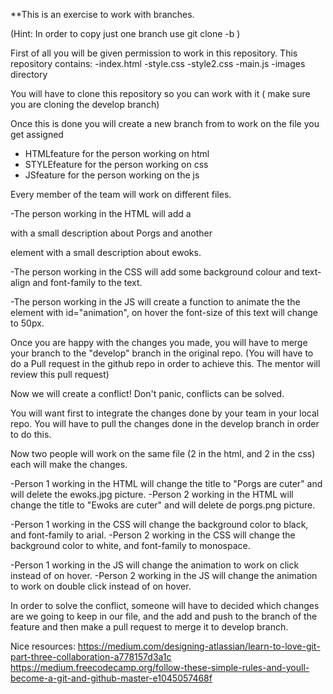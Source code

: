**This is an exercise to work with branches.

(Hint: In order to copy just one branch use git clone -b <branch> <url>)

First of all you will be given permission to work in this repository.
This repository contains:
	-index.html
	-style.css
	-style2.css
	-main.js
	-images directory

You will have to clone this repository so you can work with it ( make sure you are cloning the develop branch)

Once this is done you will create a new branch from to work on the file you get assigned
- HTMLfeature for the person working on html
- STYLEfeature for the person working on css
- JSfeature for the person working on the js

Every member of the team will work on different files.

-The person working in the HTML will add a <p> with a small description about Porgs and another <p> element with a small description about ewoks.

-The person working in the CSS will add some background colour and text-align and font-family to the text.

-The person working in the JS will create a function to animate the the element with id="animation", on hover the font-size of this text will change to 50px.

Once you are happy with the changes you made, you will have to  merge your branch to the "develop" branch in the original repo.
(You will have to do a Pull request in the github repo in order to achieve this. The mentor will review this pull request)




Now we will create a conflict! Don't panic, conflicts can be solved.

You will want first to integrate the changes done by your team in your local repo.
You will have to pull the changes done in the develop branch in order to do this.

Now two people will work on the same file (2 in the html, and 2 in the css) each will make the changes.

-Person 1 working in the HTML will change the title to "Porgs are cuter" and will delete the ewoks.jpg picture.
-Person 2 working in the HTML will change the title to "Ewoks are cuter" and will delete de porgs.png picture.

-Person 1 working in the CSS will change the background color to black, and font-family to arial.
-Person 2 working in the CSS will change the background color to white, and font-family to monospace.

-Person 1 working in the JS will change the animation to work on click instead of on hover.
-Person 2 working in the JS will change the animation to work on double click instead of on hover.

In order to solve the conflict, someone will have to decided which changes are we going to keep in our file, and the add and push to the branch of the feature and then make a pull request to merge it to develop branch.


Nice resources:
https://medium.com/designing-atlassian/learn-to-love-git-part-three-collaboration-a778157d3a1c
https://medium.freecodecamp.org/follow-these-simple-rules-and-youll-become-a-git-and-github-master-e1045057468f



